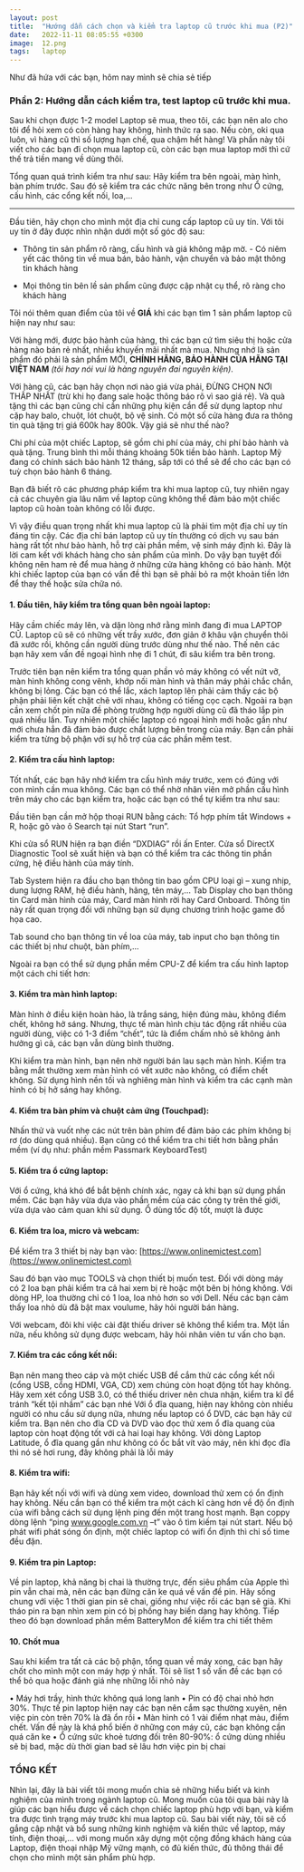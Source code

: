 ```yaml
---
layout: post
title:  "Hướng dẫn cách chọn và kiểm tra laptop cũ trước khi mua (P2)"
date:   2022-11-11 08:05:55 +0300
image:  12.png
tags:   laptop
---
```

Như đã hứa với các bạn, hôm nay mình sẽ chia sẻ tiếp

### Phần 2: Hướng dẫn cách kiểm tra, test laptop cũ trước khi mua.  

Sau khi chọn được 1-2 model Laptop sẽ mua, theo tôi, các bạn nên alo cho tôi để hỏi xem có còn hàng hay không, hình thức ra sao. Nếu còn, oki qua luôn, vì hàng cũ thì số lượng hạn chế, qua chậm hết hàng! Và phần này tôi viết cho các bạn đi chọn mua laptop cũ, còn các bạn mua laptop mới thì cứ thế trả tiền mang về dùng thôi.

Tổng quan quá trình kiểm tra như sau: Hãy kiểm tra bên ngoài, màn hình, bàn phím trước. Sau đó sẽ kiểm tra các chức năng bên trong như Ổ cứng, cấu hình, các cổng kết nối, loa,…

***

Đầu tiên, hãy chọn cho mình một địa chỉ cung cấp laptop cũ uy tín. Với tôi uy tín ở đây được nhìn nhận dưới một số góc độ sau:

- Thông tin sản phẩm rõ ràng, cấu hình và giá không mập mờ. - Có niêm yết các thông tin về mua bán, bảo hành, vận chuyển và bảo mật thông tin khách hàng

- Mọi thông tin bên lề sản phẩm cũng được cập nhật cụ thể, rõ ràng cho khách hàng

Tôi nói thêm quan điểm của tôi về **GIÁ** khi các bạn tìm 1 sản phẩm laptop cũ hiện nay như sau: 

Với hàng mới, được bảo hành của hàng, thì các bạn cứ tìm siêu thị hoặc cửa hàng nào bán rẻ nhất, nhiều khuyến mãi nhất mà mua. Nhưng nhớ là sản phẩm đó phải là sản phẩm MỚI, **CHÍNH HÃNG, BẢO HÀNH CỦA HÃNG TẠI VIỆT NAM** _(tôi hay nói vui là hàng nguyên đai nguyên kiện)_. 

Với hàng cũ, các bạn hãy chọn nơi nào giá vừa phải, ĐỪNG CHỌN NƠI THẤP NHẤT (trừ khi họ đang sale hoặc thông báo rõ vì sao giá rẻ). Và quà tặng thì các bạn cũng chỉ cần những phụ kiện cần để sử dụng laptop như cặp hay balo, chuột, lót chuột, bộ vệ sinh. Có một số cửa hàng đưa ra thông tin quà tặng trị giá 600k hay 800k. Vậy giá sẽ như thế nào?

Chi phí của một chiếc Laptop, sẽ gồm chi phí của máy, chi phí bảo hành và quà tặng. Trung bình thì mỗi tháng khoảng 50k tiền bảo hành. Laptop Mỹ đang có chính sách bảo hành 12 tháng, sắp tới có thể sẽ để cho các bạn có tuỳ chọn bảo hành 6 tháng.

Bạn đã biết rõ các phương pháp kiểm tra khi mua laptop cũ, tuy nhiên ngay cả các chuyên gia lâu năm về laptop cũng không thể đảm bảo một chiếc laptop cũ hoàn toàn không có lỗi được.

Vì vậy điều quan trọng nhất khi mua laptop cũ là phải tìm một địa chỉ uy tín đáng tin cậy. Các địa chỉ bán laptop cũ uy tín thường có dịch vụ sau bán hàng rất tốt như bảo hành, hỗ trợ cài phần mềm, vệ sinh máy định kì. Đây là lời cam kết với khách hàng cho sản phẩm của mình. Do vậy bạn tuyệt đối không nên ham rẻ để mua hàng ở những cửa hàng không có bảo hành. Một khi chiếc laptop của bạn có vấn đề thì bạn sẽ phải bỏ ra một khoản tiền lớn để thay thế hoặc sửa chữa nó.

#### 1. Đầu tiên, hãy kiểm tra tổng quan bên ngoài laptop:

Hãy cầm chiếc máy lên, và dặn lòng nhớ rằng mình đang đi mua LAPTOP CŨ. Laptop cũ sẽ có những vết trầy xước, đơn giản ở khâu vận chuyển thôi đã xước rồi, không cần người dùng trước dùng như thế nào. Thế nên các bạn hãy xem vấn đề ngoại hình nhẹ đi 1 chút, đi sâu kiểm tra bên trong.

Trước tiên bạn nên kiểm tra tổng quan phần vỏ máy không có vết nứt vỡ, màn hình không cong vênh, khớp nối màn hình và thân máy phải chắc chắn, không bị lỏng. Các bạn có thể lắc, xách laptop lên phải cảm thấy các bộ phận phải liên kết chặt chẽ với nhau, không có tiếng cọc cạch. Ngoài ra bạn cần xem chốt pin nữa đề phòng trường hợp người dùng cũ đã tháo lắp pin quá nhiều lần.
Tuy nhiên một chiếc laptop có ngoại hình mới hoặc gần như mới chưa hẳn đã đảm bảo được chất lượng bên trong của máy. Bạn cần phải kiểm tra từng bộ phận với sự hỗ trợ của các phần mềm test.

#### 2. Kiểm tra cấu hình laptop:

Tốt nhất, các bạn hãy nhớ kiểm tra cấu hình máy trước, xem có đúng với con mình cần mua không. Các bạn có thể nhờ nhân viên mở phần cấu hình trên máy cho các bạn kiểm tra, hoặc các bạn có thể tự kiểm tra như sau:

Đầu tiên bạn cần mở hộp thoại RUN bằng cách: Tổ hợp phím tắt Windows + R, hoặc gõ vào ô Search tại nút Start “run”.

Khi cửa sổ RUN hiện ra bạn điền “DXDIAG” rồi ấn Enter. Cửa sổ DirectX Diagnostic Tool sẽ xuất hiện và bạn có thể kiểm tra các thông tin phần cứng, hệ điều hành của máy tính.

Tab System hiện ra đầu cho bạn thông tin bao gồm CPU loại gì – xung nhịp, dung lượng RAM, hệ điều hành, hãng, tên máy,…
Tab Display cho bạn thông tin Card màn hình của máy, Card màn hình rời hay Card Onboard. Thông tin này rất quan trọng đối với những bạn sử dụng chương trình hoặc game đồ họa cao.

Tab sound cho bạn thông tin về loa của máy, tab input cho bạn thông tin các thiết bị như chuột, bàn phím,...

Ngoài ra bạn có thể sử dụng phần mềm CPU-Z để kiểm tra cấu hình laptop một cách chi tiết hơn:

#### 3. Kiểm tra màn hình laptop:

Màn hình ở điều kiện hoàn hảo, là trắng sáng, hiện đúng màu, không điểm chết, không hở sáng. Nhưng, thực tế màn hình chịu tác động rất nhiều của người dùng, việc có 1-3 điểm “chết”, tức là điểm chấm nhỏ sẽ không ảnh hưởng gì cả, các bạn vẫn dùng bình thường. 

Khi kiểm tra màn hình, bạn nên nhờ người bán lau sạch màn hình. Kiểm tra bằng mắt thường xem màn hình có vết xước nào không, có điểm chết không. Sử dụng hình nền tối và nghiêng màn hình và kiểm tra các cạnh màn hình có bị hở sáng hay không.

#### 4. Kiểm tra bàn phím và chuột cảm ứng (Touchpad):

Nhấn thử và vuốt nhẹ các nút trên bàn phím để đảm bảo các phím không bị rơ (do dùng quá nhiều). Bạn cũng có thể kiểm tra chi tiết hơn bằng phần mềm (ví dụ như: phần mềm Passmark KeyboardTest)

#### 5. Kiểm tra ổ cứng laptop:

Với ổ cứng, khá khó để bắt bệnh chính xác, ngay cả khi bạn sử dụng phần mềm. Các bạn hãy vừa dựa vào phần mềm của các công ty trên thế giới, vừa dựa vào cảm quan khi sử dụng. Ổ dùng tốc độ tốt, mượt là được

#### 6. Kiểm tra loa, micro và webcam:

Để kiểm tra 3 thiết bị này bạn vào:
[https://www.onlinemictest.com](https://www.onlinemictest.com)

Sau đó bạn vào mục TOOLS và chọn thiết bị muốn test. Đối với dòng máy có 2 loa bạn phải kiểm tra cả hai xem bị rè hoặc một bên bị hỏng không. Với dòng HP, loa thường chỉ có 1 loa, loa nhỏ hơn so với Dell. Nếu các bạn cảm thấy loa nhỏ dù đã bật max voulume, hãy hỏi người bán hàng.

Với webcam, đôi khi việc cài đặt thiếu driver sẽ không thể kiểm tra. Một lần nữa, nếu không sử dụng được webcam, hãy hỏi nhân viên tư vấn cho bạn.

#### 7. Kiểm tra các cổng kết nối:

Bạn nên mang theo cáp và một chiếc USB để cắm thử các cổng kết nối (cổng USB, cổng HDMI, VGA, CD) xem chúng còn hoạt động tốt hay không. Hãy xem xét cổng USB 3.0, có thể thiếu driver nên chưa nhận, kiểm tra kĩ để tránh “kết tội nhầm” các bạn nhé
Với ổ đĩa quang, hiện nay không còn nhiều người có nhu cầu sử dụng nữa, nhưng nếu laptop có ổ DVD, các bạn hãy cứ kiểm tra. Bạn nên cho đĩa CD và DVD vào đọc thử xem ổ đĩa quang của laptop còn hoạt động tốt với cả hai loại hay không.
Với dòng Laptop Latitude, ổ đĩa quang gần như không có ốc bắt vít vào máy, nên khi đọc đĩa thì nó sẽ hơi rung, đây không phải là lỗi máy

#### 8. Kiểm tra wifi:

Bạn hãy kết nối với wifi và dùng xem video, download thử xem có ổn định hay không. Nếu cần bạn có thể kiểm tra một cách kĩ càng hơn về độ ổn định của wifi bằng cách sử dụng lệnh ping đến một trang host mạnh. Bạn coppy dòng lệnh “ping www.google.com.vn –t” vào ô tìm kiếm tại nút start. Nếu bộ phát wifi phát sóng ổn định, một chiếc laptop có wifi ổn định thì chỉ số time đều đặn.

#### 9. Kiểm tra pin Laptop:

Về pin laptop, khả năng bị chai là thường trực, đến siêu phẩm của Apple thì pin vẫn chai mà, nên các bạn đừng căn ke quá về vấn đề pin. Hãy sống chung với việc 1 thời gian pin sẽ chai, giống như việc rồi các bạn sẽ già.
Khi tháo pin ra bạn nhìn xem pin có bị phồng hay biến dạng hay không. Tiếp theo đó bạn download phần mềm BatteryMon để kiểm tra chi tiết thêm 

#### 10. Chốt mua

Sau khi kiểm tra tất cả các bộ phận, tổng quan về máy xong, các bạn hãy chốt cho mình một con máy hợp ý nhất. Tôi sẽ list 1 số vấn đề các bạn có thể bỏ qua hoặc đánh giá nhẹ những lỗi nhỏ này

• Máy hơi trầy, hình thức không quá long lanh
• Pin có độ chai nhỏ hơn 30%. Thực tế pin laptop hiện nay các bạn nên cắm sạc thường xuyên, nên việc pin còn trên 70% là đã ổn rồi
• Màn hình có 1 vài điểm nhạt màu, điểm chết. Vấn đề này là khá phổ biến ở những con máy cũ, các bạn không cần quá căn ke
• Ổ cứng sức khoẻ tương đối trên 80-90%: ổ cứng dùng nhiều sẽ bị bad, mặc dù thời gian bad sẽ lâu hơn việc pin bị chai

### TỔNG KẾT

Nhìn lại, đây là bài viết tôi mong muốn chia sẻ những hiểu biết và kinh nghiệm của mình trong ngành laptop cũ. Mong muốn của tôi qua bài này là giúp các bạn hiểu được về cách chọn chiếc laptop phù hợp với bạn, và kiểm tra được tình trạng máy trước khi mua laptop cũ. Sau bài viết này, tôi sẽ cố gắng cập nhật và bổ sung những kinh nghiệm và kiến thức về laptop, máy tính, điện thoại,… với mong muốn xây dựng một cộng đồng khách hàng của Laptop, điện thoại nhập Mỹ vững mạnh, có đủ kiến thức, đủ thông thái để chọn cho mình một sản phẩm phù hợp.

